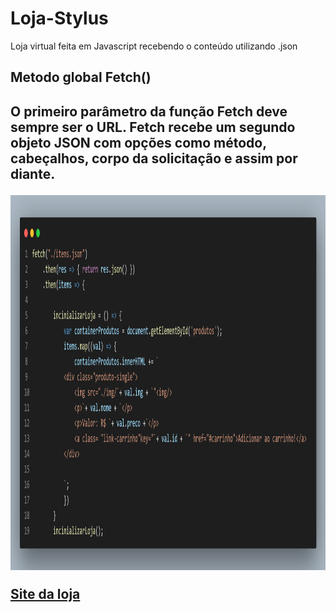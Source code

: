 # Loja-Stylus
Loja virtual feita em Javascript recebendo o conteúdo utilizando .json

<h2>Metodo global Fetch()<h2>
<p>O primeiro parâmetro da função Fetch deve sempre ser o URL. Fetch recebe um segundo objeto JSON com opções como método, cabeçalhos, corpo da solicitação e assim por diante.</p>
<img src="https://github.com/Deivison1/Loja-Stylus/blob/main/img/print/fetch.png" style="width: 600px; height: 600px"alt="print-exemplo">

<a href="https://deivison1.github.io/Loja-Stylus/">Site da loja<a/>
